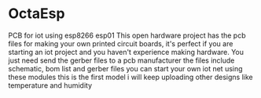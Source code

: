 # OctaEsp
PCB for iot using esp8266 esp01
This open hardware project has the pcb files for making your own printed circuit boards, it's perfect if you are starting an iot project and you haven't experience making hardware.
You just need send the gerber files to a pcb manufacturer
the files include schematic, bom list and gerber files
you can start your own iot net using these modules
this is the first model i will keep uploading other designs like temperature and humidity 
